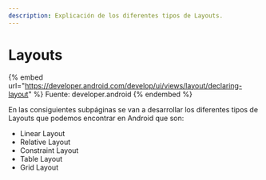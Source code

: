 ```yaml
---
description: Explicación de los diferentes tipos de Layouts.
---
```


# Layouts

{% embed url="https://developer.android.com/develop/ui/views/layout/declaring-layout" %}
Fuente: developer.android
{% endembed %}

En las consiguientes subpáginas se van a desarrollar los diferentes tipos de Layouts que podemos encontrar en Android que son:

* Linear Layout
* Relative Layout
* Constraint Layout
* Table Layout
* Grid Layout
